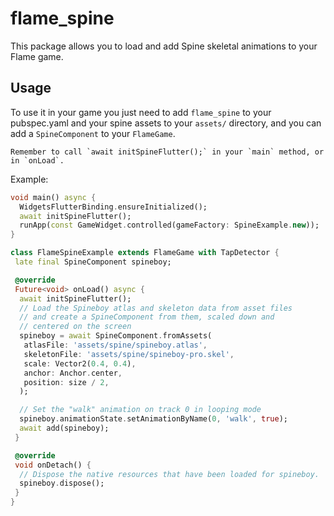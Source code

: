 # flame_spine

This package allows you to load and add Spine skeletal animations to your Flame game.


## Usage

To use it in your game you just need to add `flame_spine` to your pubspec.yaml and your spine
assets to your `assets/` directory, and you can add a `SpineComponent` to your `FlameGame`.

```{note}
Remember to call `await initSpineFlutter();` in your `main` method, or in `onLoad`.
```

Example:

```dart
void main() async {
  WidgetsFlutterBinding.ensureInitialized();
  await initSpineFlutter();
  runApp(const GameWidget.controlled(gameFactory: SpineExample.new));
}

class FlameSpineExample extends FlameGame with TapDetector {
 late final SpineComponent spineboy;

 @override
 Future<void> onLoad() async {
  await initSpineFlutter();
  // Load the Spineboy atlas and skeleton data from asset files
  // and create a SpineComponent from them, scaled down and
  // centered on the screen
  spineboy = await SpineComponent.fromAssets(
   atlasFile: 'assets/spine/spineboy.atlas',
   skeletonFile: 'assets/spine/spineboy-pro.skel',
   scale: Vector2(0.4, 0.4),
   anchor: Anchor.center,
   position: size / 2,
  );

  // Set the "walk" animation on track 0 in looping mode
  spineboy.animationState.setAnimationByName(0, 'walk', true);
  await add(spineboy);
 }

 @override
 void onDetach() {
  // Dispose the native resources that have been loaded for spineboy.
  spineboy.dispose();
 }
}
```
